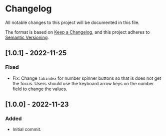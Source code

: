 # Changelog

All notable changes to this project will be documented in this file.

The format is based on [Keep a Changelog](https://keepachangelog.com/en/1.0.0/), and this project adheres to [Semantic Versioning](https://semver.org/spec/v2.0.0.html).

## [1.0.1] - 2022-11-25

### Fixed

- Fix: Change `tabindex` for number spinner buttons so that is does not get the focus. Users should use the keyboard arrow keys on the number field to change the values.

## [1.0.0] - 2022-11-23

### Added

- Initial commit.
